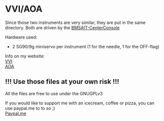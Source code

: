 # VVI/AOA

Since those two instruments are very similar, they are put in the same directory.
Both are driven by the [BMSAIT-CenterConsole](https://github.com/mihi4/F-16_BMSAITCenterConsole)

Hardware used:
- 2 SG90/9g miniservo per instrument (1 for the needle, 1 for the OFF-flag)

Info on my website:  
[VVI](http://f16simulator.net/wp/en/2022/11/10/vvi-progress/)  
[AOA](http://f16simulator.net/wp/en/2022/11/27/aoa-indicator-started/)

## !!! Use those files at your own risk !!!

All the files are free to use under the GNUGPLv3

If you would like to support me with an icecream, coffee or pizza, you can use paypal.me to to so ;)  
[Paypal.me](https://paypal.me/MichiHirczy)
